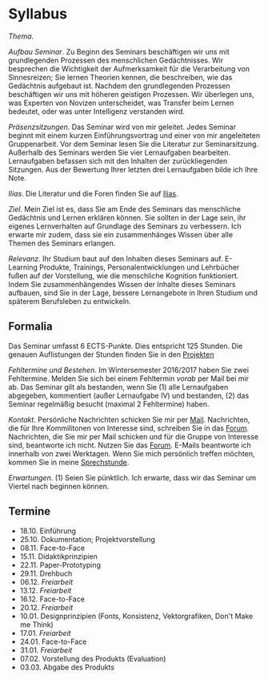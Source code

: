 # Syllabus

*Thema*. 


*Aufbau Seminar*. Zu Beginn des Seminars beschäftigen wir uns mit grundlegenden Prozessen des menschlichen Gedächtnisses. Wir besprechen die Wichtigkeit der Aufmerksamkeit für die Verarbeitung von Sinnesreizen; Sie lernen Theorien kennen, die beschreiben, wie das Gedächtnis aufgebaut ist. Nachdem den grundlegenden Prozessen beschäftigen wir uns mit höheren geistigen Prozessen. Wir überlegen uns, was Experten von Novizen unterscheidet, was Transfer beim Lernen bedeutet, oder was unter Intelligenz verstanden wird.

*Präsenzsitzungen*. Das Seminar wird von mir geleitet. Jedes Seminar beginnt mit einem kurzen Einführungsvortrag und einer von mir angeleiteten Gruppenarbeit. Vor dem Seminar lesen Sie die Literatur zur Seminarsitzung. Außerhalb des Seminars werden Sie vier Lernaufgaben bearbeiten. Lernaufgaben befassen sich mit den Inhalten der zurückliegenden Sitzungen. Aus der Bewertung Ihrer letzten drei Lernaufgaben bilde ich Ihre Note. 

*Ilias*. Die Literatur und die Foren finden Sie auf [Ilias](https://ilias.uni-freiburg.de/goto.php?target=crs_635755&client_id=unifreiburg).

*Ziel*. Mein Ziel ist es, dass Sie am Ende des Seminars das menschliche Gedächtnis und Lernen erklären können. Sie sollten in der Lage sein, ihr eigenes Lernverhalten auf Grundlage des Seminars zu verbessern. Ich erwarte mir zudem, dass sie ein zusammenhänges Wissen über alle Themen des Seminars erlangen.

*Relevanz*. Ihr Studium baut auf den Inhalten dieses Seminars auf. E-Learning Produkte, Trainings, Personalentwicklungen und Lehrbücher fußen auf der Vorstellung, wie die menschliche Kognition funktioniert. Indem Sie zusammenhängendes Wissen der Inhalte dieses Seminars aufbauen, sind Sie in der Lage, bessere Lernangebote in Ihren Studium und späterem Berufsleben zu entwickeln.

## Formalia

Das Seminar umfasst 6 ECTS-Punkte. Dies entspricht 125 Stunden. Die genauen Auflistungen der Stunden finden Sie in den [Projekten](Projekte)

*Fehltermine und Bestehen*. Im Wintersemester 2016/2017 haben Sie zwei Fehltermine. Melden Sie sich bei einem Fehltermin *vorab* per Mail bei mir ab. Das Seminar gilt als bestanden, wenn Sie (1) alle Lernaufgaben abgegeben, kommentiert (außer Lernaufgabe IV) und bestanden, (2) das Seminar regelmäßig besucht (maximal 2 Fehltermine) haben.

*Kontakt*. Persönliche Nachrichten schicken Sie mir per [Mail](http://www.ezw.uni-freiburg.de/mitarbeiter/mitarbeiter/burkhart/burkhart). Nachrichten, die für Ihre Kommilitonen von Interesse sind, schreiben Sie in das [Forum](https://ilias.uni-freiburg.de/goto.php?target=frm_634604&client_id=unifreiburg). Nachrichten, die Sie mir per Mail schicken und für die Gruppe von Interesse sind, beantworte ich nicht. Nutzen Sie das [Forum](https://ilias.uni-freiburg.de/goto.php?target=frm_634604&client_id=unifreiburg). E-Mails beantworte ich innerhalb von zwei Werktagen. Wenn Sie mich persönlich treffen möchten, kommen Sie in meine [Sprechstunde](http://www.ezw.uni-freiburg.de/mitarbeiter/mitarbeiter/burkhart/burkhart).

*Erwartungen*. (1) Seien Sie pünktlich. Ich erwarte, dass wir das Seminar um Viertel nach beginnen können.


## Termine

* 18.10. Einführung
* 25.10. Dokumentation; Projektvorstellung
* 08.11. Face-to-Face
* 15.11. Didaktikprinzipien
* 22.11. Paper-Prototyping
* 29.11. Drehbuch
* 06.12. *Freiarbeit*
* 13.12. *Freiarbeit*
* 16.12. Face-to-Face
* 20.12. *Freiarbeit*
* 10.01. Designprinzipien (Fonts, Konsistenz, Vektorgrafiken, Don't Make me Think)
* 17.01. *Freiarbeit*
* 24.01. Face-to-Face
* 31.01. *Freiarbeit*
* 07.02. Vorstellung des Produkts (Evaluation)
* 03.03. Abgabe des Produkts

